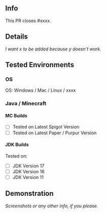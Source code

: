 ## Info
This PR closes #xxxx.

## Details

_I want x to be added because y doesn't work._

## Tested Environments

### OS
OS: Windows / Mac / Linux / xxxx

### Java / Minecraft

#### MC Builds
- [ ] Tested on Latest Spigot Version
- [ ] Tested on Latest Paper / Purpur Version

#### JDK Builds
Tested on:
- [ ] JDK Version 17
- [ ] JDK Version 16
- [ ] JDK Version 11

## Demonstration
_Screenshots or any other info, if you please._